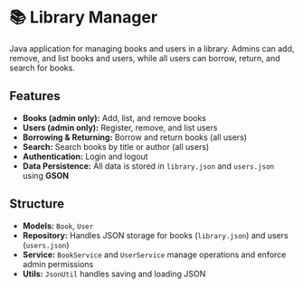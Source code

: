 # 📚 Library Manager

Java application for managing books and users in a library.
Admins can add, remove, and list books and users, while all users can borrow, return, and search for books.

## Features
- __Books (admin only):__ Add, list, and remove books
- __Users (admin only):__ Register, remove, and list users
- __Borrowing & Returning:__ Borrow and return books (all users)
- __Search:__ Search books by title or author (all users)
- __Authentication:__ Login and logout
- __Data Persistence:__ All data is stored in `library.json` and `users.json` using **GSON**

## Structure
- __Models:__ `Book`, `User`
- __Repository:__ Handles JSON storage for books (`library.json`) and users (`users.json`)
- __Service:__ `BookService` and `UserService` manage operations and enforce admin permissions
- __Utils:__ `JsonUtil` handles saving and loading JSON
